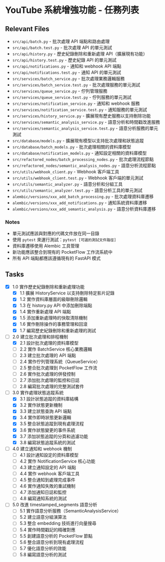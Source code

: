 # YouTube 系統增強功能 - 任務列表

## Relevant Files

- `src/api/batch.py` - 批次處理 API 端點和路由處理
- `src/api/batch.test.py` - 批次處理 API 的單元測試
- `src/api/history.py` - 歷史紀錄刪除和重新處理 API（擴展現有功能）
- `src/api/history.test.py` - 歷史紀錄 API 的單元測試
- `src/api/notifications.py` - 通知和 webhook API 端點
- `src/api/notifications.test.py` - 通知 API 的單元測試
- `src/services/batch_service.py` - 批次處理業務邏輯服務
- `src/services/batch_service.test.py` - 批次處理服務的單元測試
- `src/services/queue_service.py` - 佇列管理服務
- `src/services/queue_service.test.py` - 佇列服務的單元測試
- `src/services/notification_service.py` - 通知和 webhook 服務
- `src/services/notification_service.test.py` - 通知服務的單元測試
- `src/services/history_service.py` - 擴展現有歷史服務以支持刪除功能
- `src/services/semantic_analysis_service.py` - 語意分析和時間戳改進服務
- `src/services/semantic_analysis_service.test.py` - 語意分析服務的單元測試
- `src/database/models.py` - 擴展現有模型以支持批次處理和狀態追蹤
- `src/database/batch_models.py` - 批次處理相關的資料庫模型
- `src/database/notification_models.py` - 通知設定相關的資料庫模型
- `src/refactored_nodes/batch_processing_nodes.py` - 批次處理流程節點
- `src/refactored_nodes/semantic_analysis_nodes.py` - 語意分析流程節點
- `src/utils/webhook_client.py` - Webhook 客戶端工具
- `src/utils/webhook_client.test.py` - Webhook 客戶端的單元測試
- `src/utils/semantic_analyzer.py` - 語意分析和分組工具
- `src/utils/semantic_analyzer.test.py` - 語意分析工具的單元測試
- `alembic/versions/xxx_add_batch_processing.py` - 批次處理資料庫遷移
- `alembic/versions/xxx_add_notifications.py` - 通知系統資料庫遷移
- `alembic/versions/xxx_add_semantic_analysis.py` - 語意分析資料庫遷移

### Notes

- 單元測試應該與對應的代碼文件放在同一目錄
- 使用 `pytest` 來運行測試：`pytest [可選的測試文件路徑]`
- 資料庫遷移使用 Alembic 工具管理
- 新功能應該整合到現有的 PocketFlow 工作流系統中
- 所有 API 端點都應該遵循現有的 FastAPI 模式

## Tasks

- [x] 1.0 實作歷史紀錄刪除和重新處理功能
  - [x] 1.1 擴展 HistoryService 以支持刪除特定影片記錄
  - [x] 1.2 實作資料庫層面的級聯刪除邏輯
  - [x] 1.3 在 history.py API 中添加刪除端點
  - [x] 1.4 實作重新處理 API 端點
  - [x] 1.5 添加重新處理時的快取清除機制
  - [x] 1.6 實作刪除操作的事務管理和回滾
  - [x] 1.7 編寫歷史紀錄刪除和重新處理的測試

- [ ] 2.0 建立批次處理和排程機制
  - [x] 2.1 設計批次處理的資料庫模型
  - [ ] 2.2 實作 BatchService 核心業務邏輯
  - [ ] 2.3 建立批次處理的 API 端點
  - [ ] 2.4 實作佇列管理系統（QueueService）
  - [ ] 2.5 整合批次處理到 PocketFlow 工作流
  - [ ] 2.6 實作批次處理的併發控制
  - [ ] 2.7 添加批次處理的監控和日誌
  - [ ] 2.8 編寫批次處理的完整測試套件

- [ ] 3.0 實作處理狀態追蹤系統
  - [x] 3.1 設計狀態追蹤的資料庫結構
  - [x] 3.2 實作狀態更新機制
  - [x] 3.3 建立狀態查詢 API 端點
  - [x] 3.4 實作即時狀態更新邏輯
  - [x] 3.5 整合狀態追蹤到現有處理流程
  - [x] 3.6 實作狀態變更的事件系統
  - [x] 3.7 添加狀態追蹤的分頁和過濾功能
  - [x] 3.8 編寫狀態追蹤系統的測試

- [ ] 4.0 建立通知和 webhook 機制
  - [ ] 4.1 設計通知設定的資料庫模型
  - [ ] 4.2 實作 NotificationService 核心功能
  - [ ] 4.3 建立通知設定的 API 端點
  - [ ] 4.4 實作 webhook 客戶端工具
  - [ ] 4.5 整合通知到處理完成事件
  - [ ] 4.6 實作通知失敗的重試機制
  - [ ] 4.7 添加通知日誌和監控
  - [ ] 4.8 編寫通知系統的測試

- [ ] 5.0 改進 timestamped_segments 語意分析
  - [ ] 5.1 實作語意分析服務（SemanticAnalysisService）
  - [ ] 5.2 建立語意分組演算法
  - [ ] 5.3 整合 embedding 技術進行向量搜尋
  - [ ] 5.4 實作時間戳記的精確對應
  - [ ] 5.5 創建語意分析的 PocketFlow 節點
  - [ ] 5.6 整合語意分析到現有處理流程
  - [ ] 5.7 優化語意分析的效能
  - [ ] 5.8 編寫語意分析的測試